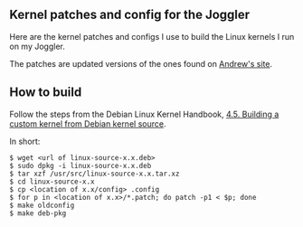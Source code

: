 ## Kernel patches and config for the Joggler

Here are the kernel patches and configs I use to build the Linux kernels I
run on my Joggler.

The patches are updated versions of the ones found on
[Andrew's site](http://birdslikewires.co.uk/download/openframe/kernel/).

## How to build

Follow the steps from the Debian Linux Kernel Handbook,
[4.5. Building a custom kernel from Debian kernel source](https://kernel-team.pages.debian.net/kernel-handbook/ch-common-tasks.html#s-common-building).

In short:

```shell
$ wget <url of linux-source-x.x.deb>
$ sudo dpkg -i linux-source-x.x.deb
$ tar xzf /usr/src/linux-source-x.x.tar.xz
$ cd linux-source-x.x
$ cp <location of x.x/config> .config
$ for p in <location of x.x>/*.patch; do patch -p1 < $p; done
$ make oldconfig
$ make deb-pkg
```
